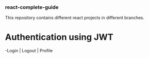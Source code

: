 ### react-complete-guide

This repository contains different react projects in different branches.

# Authentication using JWT

-Login | Logout | Profile
